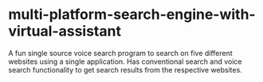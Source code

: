 # multi-platform-search-engine-with-virtual-assistant

A fun single source voice search program to search on five different websites using a single application. Has conventional search and voice search functionality to get search results from the respective websites.
